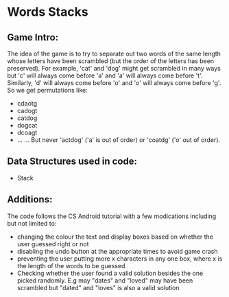 # Words Stacks

## Game Intro:

The idea of the game is to try to separate out two words of the same length whose letters have been scrambled 
(but the order of the letters has been preserved).
For example, 'cat' and 'dog' might get scrambled in many ways but 'c' will always come before 'a' and 'a' will always come before 't'. 
Similarly, 'd' will always come before 'o' and 'o' will always come before 'g'. So we get permutations like:
  * cdaotg
  * cadogt
  * catdog
  * dogcat
  * dcoagt
  * ...
... But never 'actdog' ('a' is out of order) or 'coatdg' ('o' out of order).


## Data Structures used in code:
* Stack

## Additions:
The code follows the CS Android tutorial with a few modications including but not limited to:
* changing the colour the text and display boxes based on whether the user guessed right or not
* disabling the undo button at the appropriate times to avoid game crash
* preventing the user putting more x characters in any one box, where x is the length of the words to be guessed
* Checking whether the user found a valid solution besides the one picked randomly. 
E.g may "dates" and "loved" may have been scrambled but "dated" and "loves" is also a valid solution
